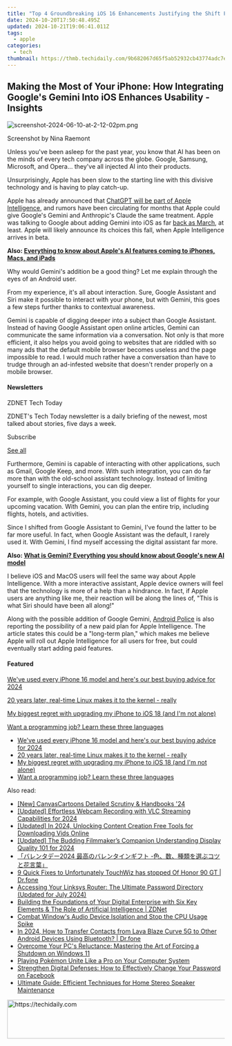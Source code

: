 ```yaml
---
title: "Top 4 Groundbreaking iOS 16 Enhancements Justifying the Shift From Your Older iPhone: Expert Insights by ZDNet"
date: 2024-10-20T17:50:48.495Z
updated: 2024-10-21T19:06:41.011Z
tags:
  - apple
categories:
  - tech
thumbnail: https://thmb.techidaily.com/9b682067d65f5ab52932cb43774adc7ed3c1ad8801c900338b2acd832ca95b6e.jpg
---
```


## Making the Most of Your iPhone: How Integrating Google's Gemini Into iOS Enhances Usability - Insights

![screenshot-2024-06-10-at-2-12-02pm.png](https://www.zdnet.com/a/img/resize/d2a1d1408a7ac7d576170e5661be6054344cd069/2024/06/10/c40deade-e783-465b-8fe7-35367aae00bf/screenshot-2024-06-10-at-2-12-02pm.png?auto=webp&width=1280)

Screenshot by Nina Raemont

Unless you've been asleep for the past year, you know that AI has been on the minds of every tech company across the globe. Google, Samsung, Microsoft, and Opera… they've all injected AI into their products. 

Unsurprisingly, Apple has been slow to the starting line with this divisive technology and is having to play catch-up.

Apple has already announced that [ChatGPT will be part of Apple Intelligence](https://www.zdnet.com/article/what-is-apple-intelligence-everything-to-know-about-ai-features-coming-to-iphones-macs-and-ipads/), and rumors have been circulating for months that Apple could give Google's Gemini and Anthropic's Claude the same treatment. Apple was talking to Google about adding Gemini into iOS as far [back as March](https://www.zdnet.com/article/apple-is-in-talks-to-bring-googles-gemini-ai-models-to-the-iphone-as-early-as-this-year/), at least. Apple will likely announce its choices this fall, when Apple Intelligence arrives in beta.

**Also: [Everything to know about Apple's AI features coming to iPhones, Macs, and iPads](https://www.zdnet.com/article/what-is-apple-intelligence-everything-to-know-about-ai-features-coming-to-iphones-macs-and-ipads/)**

Why would Gemini's addition be a good thing? Let me explain through the eyes of an Android user.

From my experience, it's all about interaction. Sure, Google Assistant and Siri make it possible to interact with your phone, but with Gemini, this goes a few steps further thanks to contextual awareness.

Gemini is capable of digging deeper into a subject than Google Assistant. Instead of having Google Assistant open online articles, Gemini can communicate the same information via a conversation. Not only is that more efficient, it also helps you avoid going to websites that are riddled with so many ads that the default mobile browser becomes useless and the page impossible to read. I would much rather have a conversation than have to trudge through an ad-infested website that doesn't render properly on a mobile browser.

#### Newsletters

ZDNET Tech Today

ZDNET's Tech Today newsletter is a daily briefing of the newest, most talked about stories, five days a week.

 Subscribe

[See all](https://www.zdnet.com/newsletters/)

Furthermore, Gemini is capable of interacting with other applications, such as Gmail, Google Keep, and more. With such integration, you can do far more than with the old-school assistant technology. Instead of limiting yourself to single interactions, you can dig deeper.

For example, with Google Assistant, you could view a list of flights for your upcoming vacation. With Gemini, you can plan the entire trip, including flights, hotels, and activities.

Since I shifted from Google Assistant to Gemini, I've found the latter to be far more useful. In fact, when Google Assistant was the default, I rarely used it. With Gemini, I find myself accessing the digital assistant far more.

**Also: [What is Gemini? Everything you should know about Google's new AI model](https://www.zdnet.com/article/what-is-google-gemini/)**

I believe iOS and MacOS users will feel the same way about Apple Intelligence. With a more interactive assistant, Apple device owners will feel that the technology is more of a help than a hindrance. In fact, if Apple users are anything like me, their reaction will be along the lines of, "This is what Siri should have been all along!"

Along with the possible addition of Google Gemini, [Android Police](https://www.androidpolice.com/gemini-support-apple-intelligence-coming-months/) is also reporting the possibility of a new paid plan for Apple Intelligence. The article states this could be a "long-term plan," which makes me believe Apple will roll out Apple Intelligence for all users for free, but could eventually start adding paid features.

#### Featured

[We've used every iPhone 16 model and here's our best buying advice for 2024](https://www.zdnet.com/article/iphone-16-pro-max-buying-advice-2024/ "We've used every iPhone 16 model and here's our best buying advice for 2024")

[20 years later, real-time Linux makes it to the kernel - really](https://www.zdnet.com/article/20-years-later-real-time-linux-makes-it-to-the-kernel-really/ "20 years later, real-time Linux makes it to the kernel - really")

[My biggest regret with upgrading my iPhone to iOS 18 (and I'm not alone)](https://www.zdnet.com/article/my-biggest-regret-with-upgrading-my-iphone-to-ios-18-and-im-not-alone/ "My biggest regret with upgrading my iPhone to iOS 18 (and I'm not alone)")

[Want a programming job? Learn these three languages](https://www.zdnet.com/article/want-a-programming-job-learn-these-three-languages/ "Want a programming job? Learn these three languages")

* [We've used every iPhone 16 model and here's our best buying advice for 2024](https://www.zdnet.com/article/iphone-16-pro-max-buying-advice-2024/ "We've used every iPhone 16 model and here's our best buying advice for 2024")
* [20 years later, real-time Linux makes it to the kernel - really](https://www.zdnet.com/article/20-years-later-real-time-linux-makes-it-to-the-kernel-really/ "20 years later, real-time Linux makes it to the kernel - really")
* [My biggest regret with upgrading my iPhone to iOS 18 (and I'm not alone)](https://www.zdnet.com/article/my-biggest-regret-with-upgrading-my-iphone-to-ios-18-and-im-not-alone/ "My biggest regret with upgrading my iPhone to iOS 18 (and I'm not alone)")
* [Want a programming job? Learn these three languages](https://www.zdnet.com/article/want-a-programming-job-learn-these-three-languages/ "Want a programming job? Learn these three languages")

<ins class="adsbygoogle"
     style="display:block"
     data-ad-format="autorelaxed"
     data-ad-client="ca-pub-7571918770474297"
     data-ad-slot="1223367746"></ins>

<ins class="adsbygoogle"
     style="display:block"
     data-ad-client="ca-pub-7571918770474297"
     data-ad-slot="8358498916"
     data-ad-format="auto"
     data-full-width-responsive="true"></ins>

<span class="atpl-alsoreadstyle">Also read:</span>
<div><ul>
<li><a href="https://extra-tips.techidaily.com/new-canvascartoons-detailed-scrutiny-and-handbooks-24/"><u>[New] CanvasCartoons Detailed Scrutiny & Handbooks '24</u></a></li>
<li><a href="https://screen-recording.techidaily.com/updated-effortless-webcam-recording-with-vlc-streaming-capabilities-for-2024/"><u>[Updated] Effortless Webcam Recording with VLC Streaming Capabilities for 2024</u></a></li>
<li><a href="https://vp-tips.techidaily.com/updated-in-2024-unlocking-content-creation-free-tools-for-downloading-vids-online/"><u>[Updated] In 2024, Unlocking Content Creation Free Tools for Downloading Vids Online</u></a></li>
<li><a href="https://fox-access.techidaily.com/updated-the-budding-filmmakers-companion-understanding-display-quality-101-for-2024/"><u>[Updated] The Budding Filmmaker’s Companion Understanding Display Quality 101 for 2024</u></a></li>
<li><a href="https://blog-min.techidaily.com/1725286409294-2024/"><u>「バレンタデー2024 最高のバレンタインギフト -色、数、種類を選ぶコツと花言葉」</u></a></li>
<li><a href="https://howto.techidaily.com/9-quick-fixes-to-unfortunately-touchwiz-has-stopped-of-honor-90-gt-drfone-by-drfone-fix-android-problems-fix-android-problems/"><u>9 Quick Fixes to Unfortunately TouchWiz has stopped Of Honor 90 GT | Dr.fone</u></a></li>
<li><a href="https://techtrends.techidaily.com/accessing-your-linksys-router-the-ultimate-password-directory-updated-for-july-2024/"><u>Accessing Your Linksys Router: The Ultimate Password Directory (Updated for July 2024)</u></a></li>
<li><a href="https://tech-renaissance.techidaily.com/building-the-foundations-of-your-digital-enterprise-with-six-key-elements-and-the-role-of-artificial-intelligence-zdnet/"><u>Building the Foundations of Your Digital Enterprise with Six Key Elements & The Role of Artificial Intelligence | ZDNet</u></a></li>
<li><a href="https://common-error.techidaily.com/combat-windows-audio-device-isolation-and-stop-the-cpu-usage-spike/"><u>Combat Window's Audio Device Isolation and Stop the CPU Usage Spike</u></a></li>
<li><a href="https://android-transfer.techidaily.com/in-2024-how-to-transfer-contacts-from-lava-blaze-curve-5g-to-other-android-devices-using-bluetooth-drfone-by-drfone-transfer-from-android-transfer-from-android/"><u>In 2024, How to Transfer Contacts from Lava Blaze Curve 5G to Other Android Devices Using Bluetooth? | Dr.fone</u></a></li>
<li><a href="https://techtrends.techidaily.com/overcome-your-pcs-reluctance-mastering-the-art-of-forcing-a-shutdown-on-windows-11/"><u>Overcome Your PC's Reluctance: Mastering the Art of Forcing a Shutdown on Windows 11</u></a></li>
<li><a href="https://techtrends.techidaily.com/playing-pokemon-unite-like-a-pro-on-your-computer-system/"><u>Playing Pokémon Unite Like a Pro on Your Computer System</u></a></li>
<li><a href="https://techtrends.techidaily.com/strengthen-digital-defenses-how-to-effectively-change-your-password-on-facebook/"><u>Strengthen Digital Defenses: How to Effectively Change Your Password on Facebook</u></a></li>
<li><a href="https://techtrends.techidaily.com/ultimate-guide-efficient-techniques-for-home-stereo-speaker-maintenance/"><u>Ultimate Guide: Efficient Techniques for Home Stereo Speaker Maintenance</u></a></li>
</ul></div>

<!-- affiliate ads begin -->
<a href="https://appsumo.8odi.net/c/5597632/2123729/7443" target="_top" id="2123729">
  <img src="//a.impactradius-go.com/display-ad/7443-2123729" border="0" alt="https://techidaily.com" width="600" height="90"/>
</a>
<img height="0" width="0" src="https://appsumo.8odi.net/i/5597632/2123729/7443" style="position:absolute;visibility:hidden;" border="0" />
<!-- affiliate ads end -->

